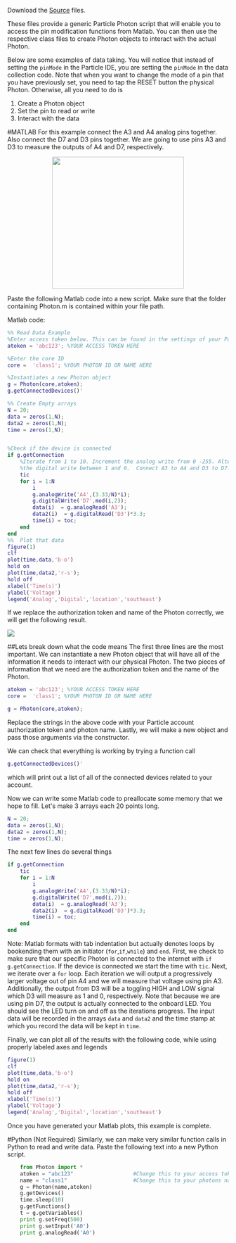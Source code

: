 Download the [Source](https://github.com/mkfu/MAE224/tree/master/Source%20Files) files.

These files provide a generic Particle Photon script that will enable you to access the pin modification functions from Matlab. You can then use the respective class files to create Photon objects to interact with the actual Photon.

Below are some examples of data taking. You will notice that instead of setting the `pinMode` in the Particle IDE, you are setting the `pinMode` in the data collection code. Note that when you want to change the mode of a pin that you have previously set, you need to tap the RESET button the physical Photon. Otherwise, all you need to do is

1.    Create a Photon object
2.    Set the pin to read or write
3.    Interact with the data


#MATLAB
For this example connect the A3 and A4 analog pins together. Also connect the D7 and D3 pins together.  We are going to use pins A3 and D3 to measure the outputs of A4 and D7, respectively.
<p align="center">
<img src="https://github.com/mkfu/MAE224/blob/master/images/example1circuit.png" width="300">  
</p>   

Paste the following Matlab code into a new script. Make sure that the folder containing Photon.m is contained within your file path.

Matlab code:

```matlab
%% Read Data Example
%Enter access token below. This can be found in the settings of your Particle Account
atoken = 'abc123'; %YOUR ACCESS TOKEN HERE

%Enter the core ID
core =  'class1'; %YOUR PHOTON ID OR NAME HERE

%Instantiates a new Photon object
g = Photon(core,atoken);
g.getConnectedDevices()'

%% Create Empty arrays
N = 20;
data = zeros(1,N);
data2 = zeros(1,N);
time = zeros(1,N);


%Check if the device is connected
if g.getConnection
    %Iterate from 1 to 10. Increment the analog write from 0 -255. Alternate
    %the digital write between 1 and 0.  Connect A3 to A4 and D3 to D7.
    tic
    for i = 1:N
        i
        g.analogWrite('A4',(3.33/N)*i);
        g.digitalWrite('D7',mod(i,2));
        data(i)  = g.analogRead('A3');
        data2(i)  = g.digitalRead('D3')*3.3;
        time(i) = toc;
    end
end
%%  Plot that data
figure(1)
clf
plot(time,data,'b-o')
hold on
plot(time,data2,'r-s');
hold off
xlabel('Time(s)')
ylabel('Voltage')
legend('Analog','Digital','location','southeast')
```

If we replace the authorization token and name of the Photon correctly, we will get the following result.

![](https://github.com/mkfu/MAE224/blob/master/images/ex1result.png)

##Lets break down what the code means
The first three lines are the most important. We can instantiate a new Photon object that will have all of the information it needs to interact with our physical Photon. The two pieces of information that we need are the authorization token and the name of the Photon.
```matlab
atoken = 'abc123'; %YOUR ACCESS TOKEN HERE
core =  'class1'; %YOUR PHOTON ID OR NAME HERE

g = Photon(core,atoken);
```

Replace the strings in the above code with your Particle account authorization token and photon name.  Lastly, we will make a new object and pass those arguments via the constructor.

We can check that everything is working by trying a function call
```matlab
g.getConnectedDevices()'
```
which will print out a list of all of the connected devices related to your account.  

Now we can write some Matlab code to preallocate some memory that we hope to fill. Let's make 3 arrays each 20 points long.
```matlab
N = 20;
data = zeros(1,N);
data2 = zeros(1,N);
time = zeros(1,N);
```
The next few lines do several things
```matlab
if g.getConnection
    tic
    for i = 1:N
        i
        g.analogWrite('A4',(3.33/N)*i);
        g.digitalWrite('D7',mod(i,2));
        data(i)  = g.analogRead('A3');
        data2(i)  = g.digitalRead('D3')*3.3;
        time(i) = toc;
    end
end
```
Note: Matlab formats with tab indentation but actually denotes loops by bookending them with an initiator (`for`,`if`,`while`) and `end`.  First, we check to make sure that our specific Photon is connected to the internet with `if g.getConnection`. If the device is connected we start the time with `tic`. Next, we iterate over a `for` loop. Each iteration we will output a progressively larger voltage out of pin A4 and we will measure that voltage using pin A3. Additionally, the output from D3 will be a toggling HIGH and LOW signal which D3 will measure as 1 and 0, respectively. Note that because we are using pin D7, the output is actually connected to the onboard LED. You should see the LED turn on and off as the iterations progress. The input data will be recorded in the arrays `data` and `data2` and the time stamp at which you record the data will be kept in `time`.

Finally, we can plot all of the results with the following code, while using properly labeled axes and legends
```matlab
figure(1)
clf
plot(time,data,'b-o')
hold on
plot(time,data2,'r-s');
hold off
xlabel('Time(s)')
ylabel('Voltage')
legend('Analog','Digital','location','southeast')
```

Once you have generated your Matlab plots, this example is complete.


#Python (Not Required)
Similarly, we can make very similar function calls in Python to read and write data. Paste the following text into a new Python script.

```python
    from Photon import *
    atoken = "abc123"                   #Change this to your access token
    name = "class1"                     #Change this to your photons name
    g = Photon(name,atoken)         
    g.getDevices()
    time.sleep(10)
    g.getFunctions()
    t = g.getVariables()
    print g.setFreq(500)
    print g.setInput('A0')
    print g.analogRead('A0')
```
